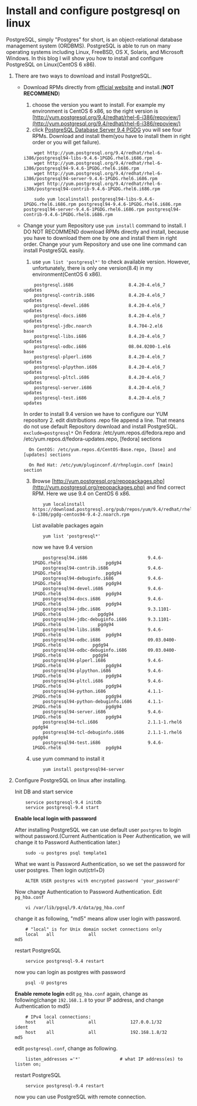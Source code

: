 # Install and configure postgresql on linux

PostgreSQL, simply "Postgres" for short, is an object-relational database
management system (ORDBMS). PostgreSQL is able to run on many operating systems
including Linux, FreeBSD, OS X, Solaris, and Microsoft Windows. In this blog I
will show you how to install and configure PostgreSQL on Linux(CentOS 6 x86).

1. There are two ways to download and install PostgreSQL.
    * Download RPMs directly from [official website](http://yum.postgresql.org/rpmchart.php)
    and install.(**NOT RECOMMEND**)
        1. choose the version you want to install. For example my environment is
         CentOS 6 x86, so the right version is [http://yum.postgresql.org/9.4/redhat/rhel-6-i386/repoview/](http://yum.postgresql.org/9.4/redhat/rhel-6-i386/repoview/)
        2. click [PostgreSQL Database Server 9.4 PGDG](http://yum.postgresql.org/9.4/redhat/rhel-6-i386/repoview/postgresqldbserver94.group.html)
        you will see four RPMs. Download and install them(you have to install them in right order or you will get failure).
        ```
            wget http://yum.postgresql.org/9.4/redhat/rhel-6-i386/postgresql94-libs-9.4.6-1PGDG.rhel6.i686.rpm
            wget http://yum.postgresql.org/9.4/redhat/rhel-6-i386/postgresql94-9.4.6-1PGDG.rhel6.i686.rpm
            wget http://yum.postgresql.org/9.4/redhat/rhel-6-i386/postgresql94-server-9.4.6-1PGDG.rhel6.i686.rpm
            wget http://yum.postgresql.org/9.4/redhat/rhel-6-i386/postgresql94-contrib-9.4.6-1PGDG.rhel6.i686.rpm

        ```
        ```
            sudo yum localinstall postgresql94-libs-9.4.6-1PGDG.rhel6.i686.rpm postgresql94-9.4.6-1PGDG.rhel6.i686.rpm postgresql94-server-9.4.6-1PGDG.rhel6.i686.rpm postgresql94-contrib-9.4.6-1PGDG.rhel6.i686.rpm
        ```
    * Change your yum Repository use ``yum install`` command to install.
        I DO NOT RECOMMEND download RPMs directly and install, because you have to download them one by one and install them in right order.
         Change your yum Repository and use one line command can install PostgreSQL easily.
        1. use ``yum list 'postgresql*'`` to check available version.
        However, unfortunately, there is only one version(8.4) in my environment(CentOS 6 x86).
        ```
            postgresql.i686                     8.4.20-4.el6_7               updates
            postgresql-contrib.i686             8.4.20-4.el6_7               updates
            postgresql-devel.i686               8.4.20-4.el6_7               updates
            postgresql-docs.i686                8.4.20-4.el6_7               updates
            postgresql-jdbc.noarch              8.4.704-2.el6                base
            postgresql-libs.i686                8.4.20-4.el6_7               updates
            postgresql-odbc.i686                08.04.0200-1.el6             base
            postgresql-plperl.i686              8.4.20-4.el6_7               updates
            postgresql-plpython.i686            8.4.20-4.el6_7               updates
            postgresql-pltcl.i686               8.4.20-4.el6_7               updates
            postgresql-server.i686              8.4.20-4.el6_7               updates
            postgresql-test.i686                8.4.20-4.el6_7               updates
        ```
        In order to install 9.4 version we have to configure our YUM repository
        2. edit distributions .repo file append a line. That means do not use default Repository download and install PostgreSQL.
            ```
                exclude=postgresql*
            ```
            On Fedora: /etc/yum.repos.d/fedora.repo and /etc/yum.repos.d/fedora-updates.repo, [fedora] sections

            On CentOS: /etc/yum.repos.d/CentOS-Base.repo, [base] and [updates] sections

            On Red Hat: /etc/yum/pluginconf.d/rhnplugin.conf [main] section

        3. Browse [http://yum.postgresql.org/repopackages.php](http://yum.postgresql.org/repopackages.php) and find correct RPM. Here we use 9.4 on CentOS 6 x86.

            ```
                yum localinstall https://download.postgresql.org/pub/repos/yum/9.4/redhat/rhel-6-i386/pgdg-centos94-9.4-2.noarch.rpm
            ```
            List available packages again
            ```
                yum list 'postgresql*'
            ```
            now we have 9.4 version
            ```
                postgresql94.i686                       9.4.6-1PGDG.rhel6                 pgdg94
                postgresql94-contrib.i686               9.4.6-1PGDG.rhel6                 pgdg94
                postgresql94-debuginfo.i686             9.4.6-1PGDG.rhel6                 pgdg94
                postgresql94-devel.i686                 9.4.6-1PGDG.rhel6                 pgdg94
                postgresql94-docs.i686                  9.4.6-1PGDG.rhel6                 pgdg94
                postgresql94-jdbc.i686                  9.3.1101-1PGDG.rhel6              pgdg94
                postgresql94-jdbc-debuginfo.i686        9.3.1101-1PGDG.rhel6              pgdg94
                postgresql94-libs.i686                  9.4.6-1PGDG.rhel6                 pgdg94
                postgresql94-odbc.i686                  09.03.0400-1PGDG.rhel6            pgdg94
                postgresql94-odbc-debuginfo.i686        09.03.0400-1PGDG.rhel6            pgdg94
                postgresql94-plperl.i686                9.4.6-1PGDG.rhel6                 pgdg94
                postgresql94-plpython.i686              9.4.6-1PGDG.rhel6                 pgdg94
                postgresql94-pltcl.i686                 9.4.6-1PGDG.rhel6                 pgdg94
                postgresql94-python.i686                4.1.1-2PGDG.rhel6                 pgdg94
                postgresql94-python-debuginfo.i686      4.1.1-2PGDG.rhel6                 pgdg94
                postgresql94-server.i686                9.4.6-1PGDG.rhel6                 pgdg94
                postgresql94-tcl.i686                   2.1.1-1.rhel6                     pgdg94
                postgresql94-tcl-debuginfo.i686         2.1.1-1.rhel6                     pgdg94
                postgresql94-test.i686                  9.4.6-1PGDG.rhel6                 pgdg94
            ```
        4. use yum command to install it
            ```
                yum install postgresql94-server
            ```
2. Configure PostgreSQL on linux after installing.

    Init DB and start service
    ```
        service postgresql-9.4 initdb
        service postgresql-9.4 start
    ```
    **Enable local login with password**

    After installing PostgreSQL we can use default user ``postgres`` to login without password.(Current Authentication
    is Peer Authentication, we will change it to Password Authentication later.)
    ```
        sudo -u postgres psql template1
    ```
    What we want is Password Authentication, so we set the password for user postgres. Then login out(ctrl+D)
    ```
        ALTER USER postgres with encrypted password 'your_password'
    ```
    Now change Authentication to Password Authentication. Edit ``pg_hba.conf``
    ```
        vi /var/lib/pgsql/9.4/data/pg_hba.conf
    ```
    change it as following, "md5" means allow user login with password.
    ```
        # "local" is for Unix domain socket connections only
        local   all             all                                     md5
    ```
    restart PostgreSQL
    ```
        service postgresql-9.4 restart
    ```
    now you can login as postgres with password
    ```
        psql -U postgres
    ```
    **Enable remote login**
    edit ``pg_hba.conf`` again, change as following(change ``192.168.1.8`` to your IP address, and
    change Authentication to md5)
    ```
        # IPv4 local connections:
        host    all             all             127.0.0.1/32            ident
        host    all             all             192.168.1.8/32          md5
    ```
    edit ``postgresql.conf``, change as following.
    ```
        listen_addresses ='*'               # what IP address(es) to listen on;
    ```
    restart PostgreSQL
    ```
        service postgresql-9.4 restart
    ```
    now you can use PostgreSQL with remote connection.